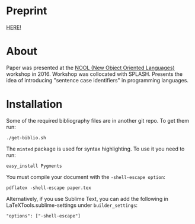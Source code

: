 Preprint
========

[HERE!](preprint.pdf)

About
=====
Paper was presented at the [NOOL (New Object Oriented Languages)](http://2016.splashcon.org/track/nool2016) workshop in 2016. Workshop was collocated with SPLASH. Presents the idea of introducing "sentence case identifiers" in programming languages. 

Installation
============

Some of the required bibliography files are in another git repo. To get them run: 

    ./get-biblio.sh

The `minted` package is used for syntax highlighting. To use it you need to run: 

    easy_install Pygments
    
You must compile your document with the `-shell-escape option`: 

    pdflatex -shell-escape paper.tex 

Alternatively, if you use Sublime Text, you can add the following in LaTeXTools.sublime-settings under `builder_settings`:

    "options": ["-shell-escape"]
